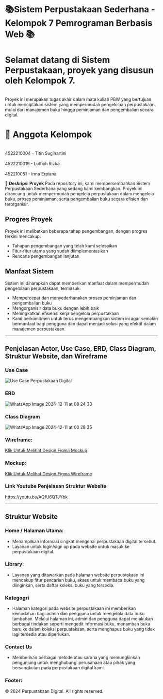 # 📚Sistem Perpustakaan Sederhana - Kelompok 7 Pemrograman Berbasis Web 📚 #

# Selamat datang di Sistem Perpustakaan, proyek yang disusun oleh Kelompok 7. #
<br> Proyek ini merupakan tugas akhir dalam mata kuliah PBW yang bertujuan untuk menciptakan sistem yang mempermudah pengelolaan perpustakaan, mulai dari manajemen buku hingga peminjaman dan pengembalian secara digital. <br>

# 👥 Anggota Kelompok #
<br> 4522210004 - Titin Sugihartini <br>
<br> 4522210019 - Lutfiah Rizka <br>
<br> 452210051 - Irma Erpiana <br>

**📝 Deskripsi Proyek**
Pada repository ini, kami mempersembahkan Sistem Perpustakaan Sederhana yang sedang kami kembangkan. Proyek ini dirancang untuk mempermudah pengelola perpustakaan dalam mengelola buku, proses peminjaman, serta pengembalian buku secara efisien dan terorganisir.

## Progres Proyek
Proyek ini melibatkan beberapa tahap pengembangan, dengan progres terkini mencakup:

- Tahapan pengembangan yang telah kami selesaikan
- Fitur-fitur utama yang sudah diimplementasikan
- Rencana pengembangan lanjutan

## Manfaat Sistem
Sistem ini diharapkan dapat memberikan manfaat dalam mempermudah pengelolaan perpustakaan, termasuk:

- Mempercepat dan menyederhanakan proses peminjaman dan pengembalian buku
- Mengorganisir data buku dengan lebih baik
- Meningkatkan efisiensi kerja pengelola perpustakaan
- Kami berkomitmen untuk terus mengembangkan sistem ini agar semakin bermanfaat bagi pengguna dan dapat menjadi solusi yang efektif dalam manajemen perpustakaan.

---
## Penjelasan Actor, Use Case, ERD, Class Diagram, Struktur Website, dan Wireframe
### Use Case
![Use Case Perpustakaan Digital](https://github.com/user-attachments/assets/6008aa68-8732-4ad4-9eba-f5e7fc1fd1c1)

### ERD
![WhatsApp Image 2024-12-11 at 08 24 33](https://github.com/user-attachments/assets/1db8a249-fa4a-4a0f-920b-a911bac88572)

### Class Diagram
![WhatsApp Image 2024-12-11 at 00 28 35](https://github.com/user-attachments/assets/c51dd983-22d5-494e-875c-a3aa42ed46bb)


### Wireframe:
[Klik Untuk Melihat Design Figma Mockup](https://www.figma.com/design/bbKVft1UqxPsq6h4n7Ovc6/PBW-MANTAAAP?node-id=0-1&t=ffPKbbUGDcv1fJXT-1)

### Mockup:
[Klik Untuk Melihat Design Figma Wireframe](https://www.figma.com/design/bbKVft1UqxPsq6h4n7Ovc6/PBW-MANTAAAP?node-id=1-2&t=ffPKbbUGDcv1fJXT-1)

### Link Youtube Penjelasan Struktur Website
https://youtu.be/AQfU6QTJYbk


---
## Struktur Website
### Home / Halaman Utama:
- Menampilkan informasi singkat mengenai perpustakaan digital tersebut.
- Layanan untuk login/sign up pada website untuk masuk ke perpustakaan digital.

### Library:
- Layanan yang ditawarkan pada halaman website perpustakaan ini mencakup fitur pencarian buku, akses untuk membaca buku yang diinginkan, serta daftar koleksi buku yang tersedia.

### Kategogri
- Halaman kategori pada website perpustakaan ini memberikan kemudahan bagi admin dan pengguna untuk mengelola data buku tambahan. Melalui halaman ini, admin dan pengguna dapat melakukan berbagai tindakan seperti mengedit informasi buku, menambah buku baru ke dalam koleksi perpustakaan, serta menghapus buku yang tidak lagi tersedia atau diperlukan.

### Contact Us
- Memberikan berbagai metode atau sarana yang memungkinkan pengunjung untuk menghubungi perusahaan atau pihak yang bersangkutan pada perpustakaan digital kami.

### Footer:
© 2024 Perpustakaan Digital. All rights reserved.
